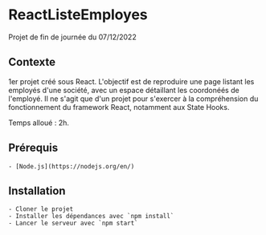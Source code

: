 # ReactListeEmployes

Projet de fin de journée du 07/12/2022

## Contexte

1er projet créé sous React. L'objectif est de reproduire une page listant les employés d'une société, avec un espace détaillant les coordonéés de l'employé. Il ne s'agit que d'un projet pour s'exercer à la compréhension du fonctionnement du framework React, notamment aux State Hooks.

Temps alloué : 2h.

## Prérequis

    - [Node.js](https://nodejs.org/en/)

## Installation

    - Cloner le projet
    - Installer les dépendances avec `npm install`
    - Lancer le serveur avec `npm start`

